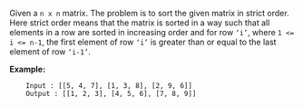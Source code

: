 Given a `n x n` matrix.
The problem is to sort the given matrix in strict order. 
Here strict order means that the matrix is sorted in a way such that all elements in a row are sorted in increasing order
and for row `‘i’`, where `1 <= i <= n-1`,
the first element of row `‘i’` is greater than or equal to the last element of row `‘i-1’`.

**Example:**
```
    Input : [[5, 4, 7], [1, 3, 8], [2, 9, 6]]
    Output : [[1, 2, 3], [4, 5, 6], [7, 8, 9]]
```
